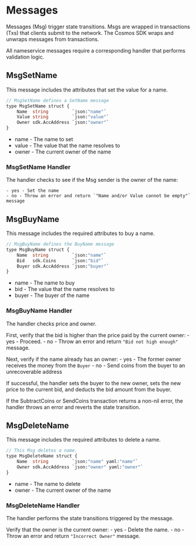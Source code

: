 <!--
order: 3
-->

# Messages

Messages (Msg) trigger state transitions. Msgs are wrapped in transactions (Txs) that clients submit to the network. The Cosmos SDK wraps and unwraps messages from transactions.

All nameservice messages require a corresponding handler that performs validation logic.

## MsgSetName

This message includes the attributes that set the value for a name.

``` protobuf
// MsgSetName defines a SetName message
type MsgSetName struct {
	Name  string         `json:"name"`
	Value string         `json:"value"`
	Owner sdk.AccAddress `json:"owner"`
}
```

- name - The name to set
- value - The value that the name resolves to
- owner - The current owner of the name


### MsgSetName Handler

The handler checks to see if the Msg sender is the owner of the name:

    - yes - Set the name
    - no - Throw an error and return `"Name and/or Value cannot be empty"` message

## MsgBuyName

This message includes the required attributes to buy a name.

``` protobuf
// MsgBuyName defines the BuyName message
type MsgBuyName struct {
	Name  string         `json:"name"`
	Bid   sdk.Coins      `json:"bid"`
	Buyer sdk.AccAddress `json:"buyer"`
}
```

- name - The name to buy
- bid - The value that the name resolves to
- buyer - The buyer of the name


### MsgBuyName Handler

The handler checks price and owner.

First, verify that the bid is higher than the price paid by the current owner:
    - yes - Proceed.
    - no - Throw an error and return `"Bid not high enough"` message.

Next, verify if the name already has an owner:
    - yes - The former owner receives the money from the `Buyer`
    - no - Send coins from the buyer to an unrecoverable address

If successful, the handler sets the buyer to the new owner, sets the new price to the current bid, and deducts the bid amount from the buyer.

If the SubtractCoins or SendCoins transaction returns a non-nil error, the handler throws an error and reverts the state transition.

## MsgDeleteName

This message includes the required attributes to delete a name.

``` protobuf
// This Msg deletes a name.
type MsgDeleteName struct {
	Name  string         `json:"name" yaml:"name"`
	Owner sdk.AccAddress `json:"owner" yaml:"owner"`
}
```

- name - The name to delete
- owner - The current owner of the name


### MsgDeleteName Handler

The handler performs the state transitions triggered by the message.

Verify that the owner is the current owner:
    - yes - Delete the name.
    - no - Throw an error and return `"Incorrect Owner"` message.
